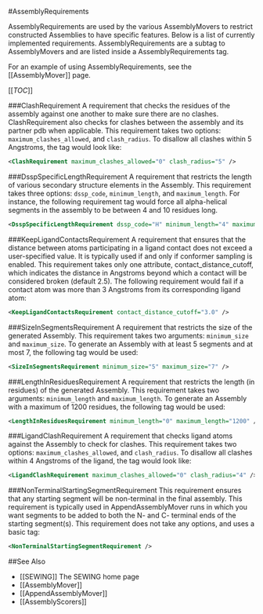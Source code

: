 #AssemblyRequirements

AssemblyRequirements are used by the various AssemblyMovers to restrict constructed Assemblies to have specific features. Below is a list of currently implemented requirements. AssemblyRequirements are a subtag to AssemblyMovers and are listed inside a AssemblyRequirements tag.

For an example of using AssemblyRequirements, see the [[AssemblyMover]] page.

[[_TOC_]]

###ClashRequirement
A requirement that checks the residues of the assembly against one another to make sure there are no clashes. ClashRequirement also checks for clashes between the assembly and its partner pdb when applicable. This requirement takes two options: ```maximum_clashes_allowed```, and ```clash_radius```. To disallow all clashes within 5 Angstroms, the tag would look like:

```xml
<ClashRequirement maximum_clashes_allowed="0" clash_radius="5" />
```

###DsspSpecificLengthRequirement
A requirement that restricts the length of various secondary structure elements in the Assembly. This requirement takes three options: ```dssp_code```, ```minimum_length```, and ```maximum_length```. For instance, the following requirement tag would force all alpha-helical segments in the assembly to be between 4 and 10 residues long.

```xml
<DsspSpecificLengthRequirement dssp_code="H" minimum_length="4" maximum_length="10" />
```
###KeepLigandContactsRequirement
A requirement that ensures that the distance between atoms participating in a ligand contact does not exceed a user-specified value. It is typically used if and only if conformer sampling is enabled. This requirement takes only one attribute, contact_distance_cutoff, which indicates the distance in Angstroms beyond which a contact will be considered broken (default 2.5). The following requirement would fail if a contact atom was more than 3 Angstroms from its corresponding ligand atom:

```xml
<KeepLigandContactsRequirement contact_distance_cutoff="3.0" />
```

###SizeInSegmentsRequirement
A requirement that restricts the size of the generated Assembly. This requirement takes two arguments: ```minimum_size``` and ```maximum_size```. To generate an Assembly with at least 5 segments and at most 7, the following tag would be used:

```xml
<SizeInSegmentsRequirement minimum_size="5" maximum_size="7" />
```

###LengthInResiduesRequirement
A requirement that restricts the length (in residues) of the generated Assembly. This requirement takes two arguments: ```minimum_length``` and ```maximum_length```. To generate an Assembly with a maximum of 1200 residues, the following tag would be used:

```xml
<LengthInResiduesRequirement minimum_length="0" maximum_length="1200" />
```

###LigandClashRequirement
A requirement that checks ligand atoms against the Assembly to check for clashes. This requirement takes two options: ```maximum_clashes_allowed```, and ```clash_radius```. To disallow all clashes within 4 Angstroms of the ligand, the tag would look like:

```xml
<LigandClashRequirement maximum_clashes_allowed="0" clash_radius="4" />
```

###NonTerminalStartingSegmentRequirement
This requirement ensures that any starting segment will be non-terminal in the final assembly. This requirement is typically used in AppendAssemblyMover runs in which you want segments to be added to both the N- and C- terminal ends of the starting segment(s). This requirement does not take any options, and uses a basic tag:

```xml
<NonTerminalStartingSegmentRequirement />
```

##See Also
* [[SEWING]] The SEWING home page
* [[AssemblyMover]]
* [[AppendAssemblyMover]]
* [[AssemblyScorers]]